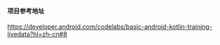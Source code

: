 #### 项目参考地址

https://developer.android.com/codelabs/basic-android-kotlin-training-livedata?hl=zh-cn#8